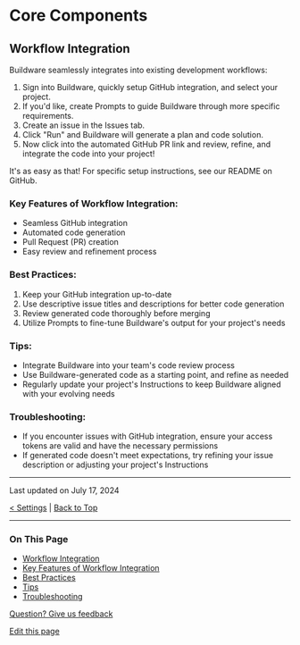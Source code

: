 # Core Components

## Workflow Integration

Buildware seamlessly integrates into existing development workflows:

1. Sign into Buildware, quickly setup GitHub integration, and select your project.
2. If you'd like, create Prompts to guide Buildware through more specific requirements.
3. Create an issue in the Issues tab.
4. Click "Run" and Buildware will generate a plan and code solution.
5. Now click into the automated GitHub PR link and review, refine, and integrate the code into your project!

It's as easy as that! For specific setup instructions, see our README on GitHub.

### Key Features of Workflow Integration:
- Seamless GitHub integration
- Automated code generation
- Pull Request (PR) creation
- Easy review and refinement process

### Best Practices:
1. Keep your GitHub integration up-to-date
2. Use descriptive issue titles and descriptions for better code generation
3. Review generated code thoroughly before merging
4. Utilize Prompts to fine-tune Buildware's output for your project's needs

### Tips:
- Integrate Buildware into your team's code review process
- Use Buildware-generated code as a starting point, and refine as needed
- Regularly update your project's Instructions to keep Buildware aligned with your evolving needs

### Troubleshooting:
- If you encounter issues with GitHub integration, ensure your access tokens are valid and have the necessary permissions
- If generated code doesn't meet expectations, try refining your issue description or adjusting your project's Instructions

---

Last updated on July 17, 2024

[< Settings](#) | [Back to Top](#)

---

### On This Page
- [Workflow Integration](#workflow-integration)
- [Key Features of Workflow Integration](#key-features-of-workflow-integration)
- [Best Practices](#best-practices)
- [Tips](#tips)
- [Troubleshooting](#troubleshooting)

[Question? Give us feedback](#)

[Edit this page](#)